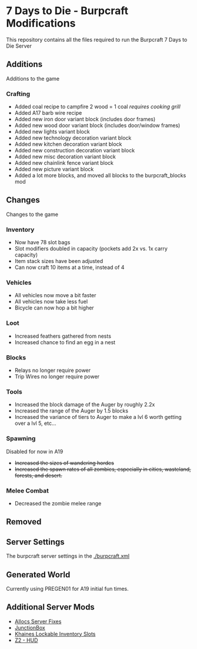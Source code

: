 # 7 Days to Die - Burpcraft Modifications

This repository contains all the files required to run the Burpcraft 7 Days to Die Server

## Additions

Additions to the game

### Crafting

* Added coal recipe to campfire 2 wood = 1 coal *requires cooking grill*
* Added A17 barb wire recipe
* Added new iron door variant block (includes door frames)
* Added new wood door variant block (includes door/window frames)
* Added new lights variant block
* Added new technology decoration variant block
* Added new kitchen decoration variant block
* Added new construction decoration variant block
* Added new misc decoration variant block
* Added new chainlink fence variant block
* Added new picture variant block
* Added a lot more blocks, and moved all blocks to the burpcraft_blocks mod

## Changes

Changes to the game

### Inventory

* Now have 78 slot bags
* Slot modifiers doubled in capacity (pockets add 2x vs. 1x carry capacity)
* Item stack sizes have been adjusted
* Can now craft 10 items at a time, instead of 4

### Vehicles

* All vehicles now move a bit faster
* All vehicles now take less fuel
* Bicycle can now hop a bit higher

### Loot

* Increased feathers gathered from nests
* Increased chance to find an egg in a nest

### Blocks

* Relays no longer require power
* Trip Wires no longer require power

### Tools

* Increased the block damage of the Auger by roughly 2.2x
* Increased the range of the Auger by 1.5 blocks
* Increased the variance of tiers to Auger to make a lvl 6 worth getting over a lvl 5, etc...

### Spawning

Disabled for now in A19

* ~~Increased the sizes of wandering hordes~~
* ~~Increased the spawn rates of all zombies, especially in cities, wasteland, forests, and desert.~~

### Melee Combat

* Decreased the zombie melee range

## Removed

## Server Settings

The burpcraft server settings in the [./burpcraft.xml](./burpcraft.xml)

## Generated World

Currently using PREGEN01 for A19 initial fun times.

## Additional Server Mods

* [Allocs Server Fixes](https://7dtd.illy.bz/wiki/Server%20fixes)
* [JunctionBox](https://www.nexusmods.com/7daystodie/mods/199)
* [Khaines Lockable Inventory Slots](https://7daystodiemods.com/lockable-inventory-slots/)
* [Z2 - HUD](https://github.com/Sirillion/Z2)

